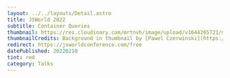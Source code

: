 ```yaml
---
layout: ../../layouts/Detail.astro
title: JSWorld 2022
subtitle: Container Queries
thumbnail: https://res.cloudinary.com/mrtnvh/image/upload/v1644265721/mrtnvh.com/js-world22.jpg
thumbnailCredits: Background in thumbnail by [Pawel Czerwinski](https://unsplash.com/@pawel_czerwinski?utm_source=unsplash&utm_medium=referral&utm_content=creditCopyText) on [Unsplash](https://unsplash.com/@pawel_czerwinski?utm_source=unsplash&utm_medium=referral&utm_content=creditCopyText)
redirect: https://jsworldconference.com/free
datePublished: 20220210
tint: red
category: Talks
---
```

